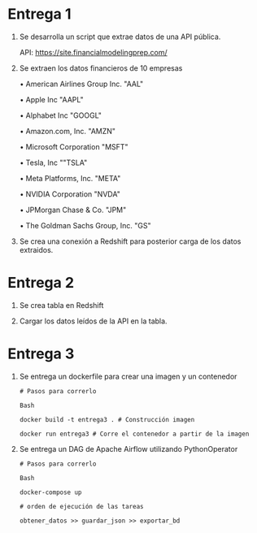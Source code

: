# Entrega 1

1) Se desarrolla un script que extrae datos de una API pública.
    
      API: https://site.financialmodelingprep.com/

2) Se extraen los datos financieros de 10 empresas
   
    • American Airlines Group Inc. "AAL"

    • Apple Inc "AAPL"

    • Alphabet Inc "GOOGL"

    • Amazon.com, Inc. "AMZN"

    • Microsoft Corporation "MSFT"

    • Tesla, Inc ""TSLA"

    • Meta Platforms, Inc. "META"

    • NVIDIA Corporation "NVDA"

    • JPMorgan Chase & Co. "JPM"

    • The Goldman Sachs Group, Inc. "GS"


3) Se crea una conexión a Redshift para posterior carga de los datos extraidos.

# Entrega 2

1) Se crea tabla en Redshift

3) Cargar los datos leídos de la API en la tabla.

# Entrega 3

1) Se entrega un dockerfile para crear una imagen y un contenedor
   
       # Pasos para correrlo

       Bash
   
       docker build -t entrega3 . # Construcción imagen
   
       docker run entrega3 # Corre el contenedor a partir de la imagen

3) Se entrega un DAG de Apache Airflow utilizando PythonOperator

       # Pasos para correrlo
   
       Bash
   
       docker-compose up
   
       # orden de ejecución de las tareas
       
       obtener_datos >> guardar_json >> exportar_bd
